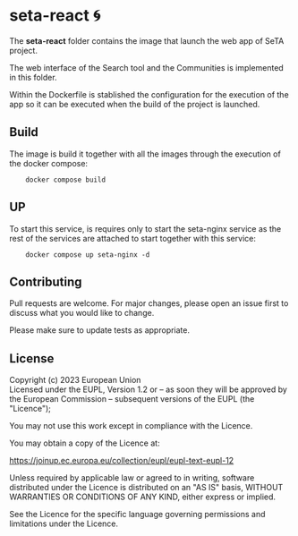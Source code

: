 # seta-react 🌀 

The **seta-react** folder contains the image that launch the web app of SeTA project.

The web interface of the Search tool and the Communities is implemented in this folder. 


Within the Dockerfile is stablished the configuration for the execution of the app so it can be executed when the build of the project is launched.


## Build

The image is build it together with all the images through the execution of the docker compose:

```
    docker compose build
```

## UP
To start this service, is requires only to start the seta-nginx service as the rest of the services are attached to start together with this service:     

```
    docker compose up seta-nginx -d
```


## Contributing

Pull requests are welcome. For major changes, please open an issue first to discuss what you would like to change.

Please make sure to update tests as appropriate.

## License
Copyright (c) 2023 European Union      
Licensed under the EUPL, Version 1.2 or – as soon they will be approved by the European Commission – subsequent versions of the EUPL (the "Licence");     

You may not use this work except in compliance with the Licence.      


You may obtain a copy of the Licence at:      


https://joinup.ec.europa.eu/collection/eupl/eupl-text-eupl-12       
 
Unless required by applicable law or agreed to in writing, software distributed under the Licence is distributed on an "AS IS" basis, WITHOUT WARRANTIES OR CONDITIONS OF ANY KIND, either express or implied.             
 
See the Licence for the specific language governing permissions and limitations under the Licence.